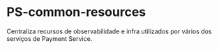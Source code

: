 # PS-common-resources
Centraliza recursos de observabilidade e infra utilizados por vários dos serviços de Payment Service.
